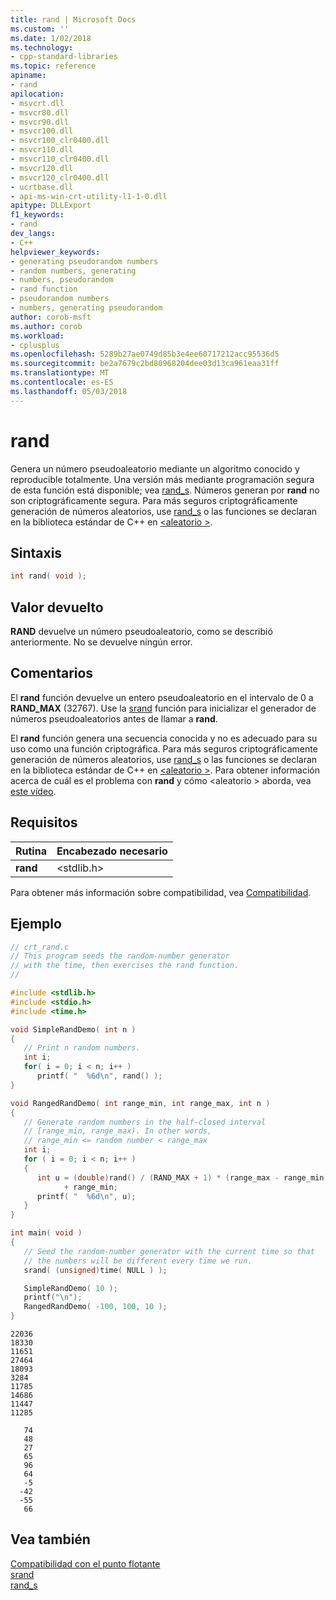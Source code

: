 ```yaml
---
title: rand | Microsoft Docs
ms.custom: ''
ms.date: 1/02/2018
ms.technology:
- cpp-standard-libraries
ms.topic: reference
apiname:
- rand
apilocation:
- msvcrt.dll
- msvcr80.dll
- msvcr90.dll
- msvcr100.dll
- msvcr100_clr0400.dll
- msvcr110.dll
- msvcr110_clr0400.dll
- msvcr120.dll
- msvcr120_clr0400.dll
- ucrtbase.dll
- api-ms-win-crt-utility-l1-1-0.dll
apitype: DLLExport
f1_keywords:
- rand
dev_langs:
- C++
helpviewer_keywords:
- generating pseudorandom numbers
- random numbers, generating
- numbers, pseudorandom
- rand function
- pseudorandom numbers
- numbers, generating pseudorandom
author: corob-msft
ms.author: corob
ms.workload:
- cplusplus
ms.openlocfilehash: 5289b27ae0749d85b3e4ee60717212acc95536d5
ms.sourcegitcommit: be2a7679c2bd80968204dee03d13ca961eaa31ff
ms.translationtype: MT
ms.contentlocale: es-ES
ms.lasthandoff: 05/03/2018
---
```

# <a name="rand"></a>rand

Genera un número pseudoaleatorio mediante un algoritmo conocido y reproducible totalmente. Una versión más mediante programación segura de esta función está disponible; vea [rand_s](rand-s.md). Números generan por **rand** no son criptográficamente segura. Para más seguros criptográficamente generación de números aleatorios, use [rand_s](rand-s.md) o las funciones se declaran en la biblioteca estándar de C++ en [ \<aleatorio >](../../standard-library/random.md).

## <a name="syntax"></a>Sintaxis

```C
int rand( void );
```

## <a name="return-value"></a>Valor devuelto

**RAND** devuelve un número pseudoaleatorio, como se describió anteriormente. No se devuelve ningún error.

## <a name="remarks"></a>Comentarios

El **rand** función devuelve un entero pseudoaleatorio en el intervalo de 0 a **RAND_MAX** (32767). Use la [srand](srand.md) función para inicializar el generador de números pseudoaleatorios antes de llamar a **rand**.

El **rand** función genera una secuencia conocida y no es adecuado para su uso como una función criptográfica. Para más seguros criptográficamente generación de números aleatorios, use [rand_s](rand-s.md) o las funciones se declaran en la biblioteca estándar de C++ en [ \<aleatorio >](../../standard-library/random.md). Para obtener información acerca de cuál es el problema con **rand** y cómo \<aleatorio > aborda, vea [este vídeo](http://go.microsoft.com/fwlink/?LinkId=397615).

## <a name="requirements"></a>Requisitos

|Rutina|Encabezado necesario|
|-------------|---------------------|
|**rand**|\<stdlib.h>|

Para obtener más información sobre compatibilidad, vea [Compatibilidad](../../c-runtime-library/compatibility.md).

## <a name="example"></a>Ejemplo

```C
// crt_rand.c
// This program seeds the random-number generator
// with the time, then exercises the rand function.
//

#include <stdlib.h>
#include <stdio.h>
#include <time.h>

void SimpleRandDemo( int n )
{
   // Print n random numbers.
   int i;
   for( i = 0; i < n; i++ )
      printf( "  %6d\n", rand() );
}

void RangedRandDemo( int range_min, int range_max, int n )
{
   // Generate random numbers in the half-closed interval
   // [range_min, range_max). In other words,
   // range_min <= random number < range_max
   int i;
   for ( i = 0; i < n; i++ )
   {
      int u = (double)rand() / (RAND_MAX + 1) * (range_max - range_min)
            + range_min;
      printf( "  %6d\n", u);
   }
}

int main( void )
{
   // Seed the random-number generator with the current time so that
   // the numbers will be different every time we run.
   srand( (unsigned)time( NULL ) );

   SimpleRandDemo( 10 );
   printf("\n");
   RangedRandDemo( -100, 100, 10 );
}
```

```Output
22036
18330
11651
27464
18093
3284
11785
14686
11447
11285

   74
   48
   27
   65
   96
   64
   -5
  -42
  -55
   66
```

## <a name="see-also"></a>Vea también

[Compatibilidad con el punto flotante](../../c-runtime-library/floating-point-support.md)<br/>
[srand](srand.md)<br/>
[rand_s](rand-s.md)<br/>
